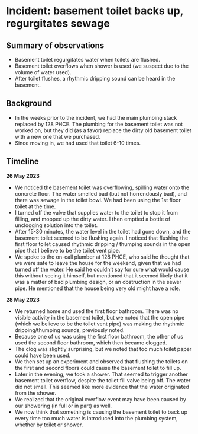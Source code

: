 # Incident: basement toilet backs up, regurgitates sewage

## Summary of observations
- Basement toilet regurgitates water when toilets are flushed.
- Basement toilet overflows when shower is used (we suspect due to the volume of water used).
- After toilet flushes, a rhythmic dripping sound can be heard in the basement.

## Background
- In the weeks prior to the incident, we had the main plumbing stack replaced by 128 PHCE.
  The plumbing for the basement toilet was not worked on, but they did (as a favor) replace the dirty old basement toilet
  with a new one that we purchased.
- Since moving in, we had used that toilet 6-10 times.

## Timeline

**26 May 2023**
- We noticed the basement toilet was overflowing, spilling water onto the concrete floor. 
  The water smelled bad (but not horrendously bad), and there was sewage in the toilet bowl. 
  We had been using the 1st floor toilet at the time.
- I turned off the valve that supplies water to the toilet to stop it from filling, and mopped up the dirty water. 
  I then emptied a bottle of unclogging solution into the toilet.
- After 15-30 minutes, the water level in the toilet had gone down, and the basement toilet seemed to be flushing again. 
  I noticed that flushing the first floor toilet caused rhythmic dripping / thumping sounds in the open pipe that 
  I believe to be the toilet vent pipe.
- We spoke to the on-call plumber at 128 PHCE, who said he thought that we were safe to leave the house for the weekend, 
  given that we had turned off the water. He said he couldn’t say for sure what would cause this without seeing it himself, 
  but mentioned that it seemed likely that it was a matter of bad plumbing design, or an obstruction in the sewer pipe. 
  He mentioned that the house being very old might have a role.

**28 May 2023**
- We returned home and used the first floor bathroom. There was no visible activity in the basement toilet, 
  but we noted that the open pipe (which we believe to be the toilet vent pipe) was making the rhythmic dripping/thumping sounds, 
  previously noted.
- Because one of us was using the first floor bathroom, the other of us used the second floor bathroom, which then became clogged. 
- The clog was slightly surprising, but we noted that too much toilet paper could have been used.
- We then set up an experiment and observed that flushing the toilets on the first and second floors 
  could cause the basement toilet to fill up.
- Later in the evening, we took a shower. That seemed to trigger another basement toilet overflow, despite the toilet fill valve being off. 
  The water did not smell. This seemed like more evidence that the water originated from the shower. 
- We realized that the original overflow event may have been caused by our showering (in full or in part) as well.
- We now think that something is causing the basement toilet to back up every time too much water is introduced into the plumbing system, 
  whether by toilet or shower.
 
